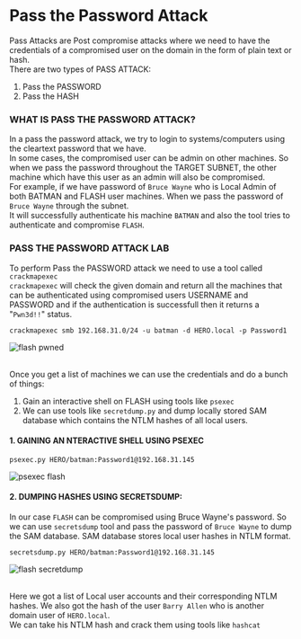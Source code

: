 # Pass the Password Attack

Pass Attacks are Post compromise attacks where we need to have the credentials of a compromised user on the domain in the form of plain text or hash.<br>
There are two types of PASS ATTACK:
1. Pass the PASSWORD
2. Pass the HASH

### WHAT IS PASS THE PASSWORD ATTACK?

In a pass the password attack, we try to login to systems/computers using the cleartext password that we have. <br>
In some cases, the compromised user can be admin on other machines. So when we pass the password throughout the TARGET SUBNET, the other machine which have this user as an admin will also be compromised.
<br>
For example, if we have password of `Bruce Wayne` who is Local Admin of both BATMAN and FLASH user machines. When we pass the password of `Bruce Wayne` through the subnet.<br>
It will successfully authenticate his machine `BATMAN` and also the tool tries to authenticate and compromise `FLASH`. 

### PASS THE PASSWORD ATTACK LAB

To perform Pass the PASSWORD attack we need to use a tool called `crackmapexec` <br>
`crackmapexec` will check the given domain and return all the machines that can be authenticated using compromised users USERNAME and PASSWORD and if the authentication is successfull then it returns a "`Pwn3d!!`" status.<br>

```
crackmapexec smb 192.168.31.0/24 -u batman -d HERO.local -p Password1
```

![flash pwned](https://github.com/ab3lsec/ADAttackDefenseProject/assets/87868050/744b2f27-fb64-4fbd-932d-726b6ecaab82)


<br>Once you get a list of machines we can use the credentials and do a bunch of things:
1.  Gain an interactive shell on FLASH using tools like `psexec` 
2. We can use tools like `secretdump.py`  and  dump locally stored SAM database which contains the NTLM hashes of all local users.

#### 1. GAINING AN NTERACTIVE SHELL USING PSEXEC 

```
psexec.py HERO/batman:Password1@192.168.31.145 
```

![psexec flash](https://github.com/ab3lsec/ADAttackDefenseProject/assets/87868050/6f5a8452-21a2-405a-b382-08ffae177bc2)


#### 2. DUMPING HASHES USING SECRETSDUMP:

In our case `FLASH` can be compromised using Bruce Wayne's password. So we can use `secretsdump` tool and pass the password of `Bruce Wayne` to dump the SAM database.
SAM database stores local user hashes in NTLM format.

```
secretsdump.py HERO/batman:Password1@192.168.31.145 
```

![flash secretdump](https://github.com/ab3lsec/ADAttackDefenseProject/assets/87868050/bdaf6eba-82e4-49cd-84ba-faba4c6151d9)


<br>Here we got a list of Local user accounts and their corresponding NTLM hashes. We also got the hash of the user `Barry Allen` who is another domain user of `HERO.local`. <br>
We can take his NTLM hash and crack them using tools like `hashcat`

